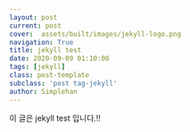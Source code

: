 ```yaml
---
layout: post
current: post
cover:  assets/built/images/jekyll-logo.png
navigation: True
title: jekyll test
date: 2020-09-09 01:10:00
tags: [jekyll]
class: post-template
subclass: 'post tag-jekyll'
author: Simplehan
---
```


이 글은 jekyll test 입니다.!!